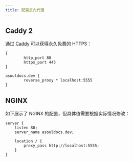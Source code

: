 ```yaml
---
title: 配置反向代理
---
```


## Caddy 2

通过 [Caddy](https://caddyserver.com/) 可以获得永久免费的 HTTPS：

```caddyfile
{
        http_port 80
        https_port 443
}

asouldocs.dev {
        reverse_proxy * localhost:5555
}
```

## NGINX

如下展示了 NGINX 的配置，但具体值需要根据实际情况修改：

```nginx
server {
    listen 80;
    server_name asouldocs.dev;

    location / {
        proxy_pass http://localhost:5555;
    }
}
```
